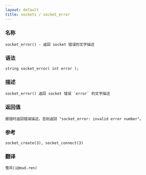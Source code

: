 ```yaml
---
layout: default
title: sockets / socket_error
---
```


### 名称

    socket_error() - 返回 socket 错误的文字描述

### 语法

    string socket_error( int error );

### 描述

    socket_error() 返回 socket 错误 `error` 的文字描述

### 返回值

    报错时返回错误描述，否则返回 "socket_error: invalid error number"。

### 参考

    socket_create(3), socket_connect(3)

### 翻译 ###

    雪风(i@mud.ren)

